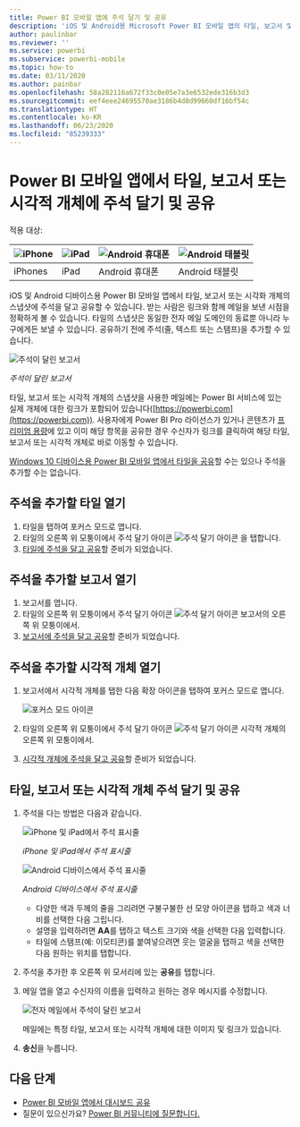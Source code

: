 ```yaml
---
title: Power BI 모바일 앱에 주석 달기 및 공유
description: 'iOS 및 Android용 Microsoft Power BI 모바일 앱의 타일, 보고서 및 시각화 개체에 주석을 달고 공유하는 방법에 대해 알아보세요. '
author: paulinbar
ms.reviewer: ''
ms.service: powerbi
ms.subservice: powerbi-mobile
ms.topic: how-to
ms.date: 03/11/2020
ms.author: painbar
ms.openlocfilehash: 58a282116a672f33c0e05e7a3e6532ede316b3d3
ms.sourcegitcommit: eef4eee24695570ae3186b4d8d99660df16bf54c
ms.translationtype: HT
ms.contentlocale: ko-KR
ms.lasthandoff: 06/23/2020
ms.locfileid: "85239333"
---
```

# <a name="annotate-and-share-a-tile-report-or-visual-in-power-bi-mobile-apps"></a>Power BI 모바일 앱에서 타일, 보고서 또는 시각적 개체에 주석 달기 및 공유
적용 대상:

| ![iPhone](./media/mobile-annotate-and-share-a-tile-from-the-mobile-apps/iphone-logo-50-px.png) | ![iPad](./media/mobile-annotate-and-share-a-tile-from-the-mobile-apps/ipad-logo-50-px.png) | ![Android 휴대폰](./media/mobile-annotate-and-share-a-tile-from-the-mobile-apps/android-phone-logo-50-px.png) | ![Android 태블릿](./media/mobile-annotate-and-share-a-tile-from-the-mobile-apps/android-tablet-logo-50-px.png) |
|:--- |:--- |:--- |:--- |
| iPhones |iPad |Android 휴대폰 |Android 태블릿 |

iOS 및 Android 디바이스용 Power BI 모바일 앱에서 타일, 보고서 또는 시각화 개체의 스냅샷에 주석을 달고 공유할 수 있습니다. 받는 사람은 링크와 함께 메일을 보낸 시점을 정확하게 볼 수 있습니다. 타일의 스냅샷은 동일한 전자 메일 도메인의 동료뿐 아니라 누구에게든 보낼 수 있습니다. 공유하기 전에 주석(줄, 텍스트 또는 스탬프)을 추가할 수 있습니다.

![주석이 달린 보고서](./media/mobile-annotate-and-share-a-tile-from-the-mobile-apps/power-bi-iphone-annotate.png)

*주석이 달린 보고서*

타일, 보고서 또는 시각적 개체의 스냅샷을 사용한 메일에는 Power BI 서비스에 있는 실제 개체에 대한 링크가 포함되어 있습니다([https://powerbi.com](https://powerbi.com)). 사용자에게 Power BI Pro 라이선스가 있거나 콘텐츠가 [프리미엄 용량](../../admin/service-premium-what-is.md)에 있고 이미 해당 항목을 공유한 경우 수신자가 링크를 클릭하여 해당 타일, 보고서 또는 시각적 개체로 바로 이동할 수 있습니다. 

[Windows 10 디바이스용 Power BI 모바일 앱에서 타일을 공유](mobile-windows-10-phone-app-get-started.md)할 수는 있으나 주석을 추가할 수는 없습니다.

## <a name="open-a-tile-for-annotating"></a>주석을 추가할 타일 열기
1. 타일을 탭하여 포커스 모드로 엽니다.
2. 타일의 오른쪽 위 모퉁이에서 주석 달기 아이콘 ![주석 달기 아이콘](./././media/mobile-annotate-and-share-a-tile-from-the-mobile-apps/power-bi-ios-annotate-icon.png) 을 탭합니다.
3. [타일에 주석을 달고 공유](mobile-annotate-and-share-a-tile-from-the-mobile-apps.md#annotate-and-share-the-tile-report-or-visual)할 준비가 되었습니다.

## <a name="open-a-report-for-annotating"></a>주석을 추가할 보고서 열기
1. 보고서를 엽니다. 
2. 타일의 오른쪽 위 모퉁이에서 주석 달기 아이콘 ![주석 달기 아이콘](./././media/mobile-annotate-and-share-a-tile-from-the-mobile-apps/power-bi-ios-annotate-icon.png) 보고서의 오른쪽 위 모퉁이에서.
3. [보고서에 주석을 달고 공유](mobile-annotate-and-share-a-tile-from-the-mobile-apps.md#annotate-and-share-the-tile-report-or-visual)할 준비가 되었습니다.

## <a name="open-a-visual-for-annotating"></a>주석을 추가할 시각적 개체 열기
1. 보고서에서 시각적 개체를 탭한 다음 확장 아이콘을 탭하여 포커스 모드로 엽니다. 
   
    ![포커스 모드 아이콘](./media/mobile-annotate-and-share-a-tile-from-the-mobile-apps/power-bi-ios-visual-focus-mode.png)
2. 타일의 오른쪽 위 모퉁이에서 주석 달기 아이콘 ![주석 달기 아이콘](./././media/mobile-annotate-and-share-a-tile-from-the-mobile-apps/power-bi-ios-annotate-icon.png) 시각적 개체의 오른쪽 위 모퉁이에서.
3. [시각적 개체에 주석을 달고 공유](mobile-annotate-and-share-a-tile-from-the-mobile-apps.md#annotate-and-share-the-tile-report-or-visual)할 준비가 되었습니다.

## <a name="annotate-and-share-the-tile-report-or-visual"></a>타일, 보고서 또는 시각적 개체 주석 달기 및 공유
1. 주석을 다는 방법은 다음과 같습니다.  
   
   ![iPhone 및 iPad에서 주석 표시줄](./media/mobile-annotate-and-share-a-tile-from-the-mobile-apps/power-bi-ios-annotation-menu.png)
   
   *iPhone 및 iPad에서 주석 표시줄*
   
   ![Android 디바이스에서 주석 표시줄](./media/mobile-annotate-and-share-a-tile-from-the-mobile-apps/power-bi-android-annotate-bar.png)
   
   *Android 디바이스에서 주석 표시줄*
   
   * 다양한 색과 두께의 줄을 그리려면 구불구불한 선 모양 아이콘을 탭하고 색과 너비를 선택한 다음 그립니다.  
   * 설명을 입력하려면 **AA**를 탭하고 텍스트 크기와 색을 선택한 다음 입력합니다.  
   * 타일에 스탬프(예: 이모티콘)를 붙여넣으려면 웃는 얼굴을 탭하고 색을 선택한 다음 원하는 위치를 탭합니다.   
2. 주석을 추가한 후 오른쪽 위 모서리에 있는 **공유**를 탭합니다.
3. 메일 앱을 열고 수신자의 이름을 입력하고 원하는 경우 메시지를 수정합니다.  
   
   ![전자 메일에서 주석이 달린 보고서](./media/mobile-annotate-and-share-a-tile-from-the-mobile-apps/power-bi-iphone-annotate-send.png)
   
   메일에는 특정 타일, 보고서 또는 시각적 개체에 대한 이미지 및 링크가 있습니다. 
4. **송신**을 누릅니다.

## <a name="next-steps"></a>다음 단계
* [Power BI 모바일 앱에서 대시보드 공유](mobile-share-dashboard-from-the-mobile-apps.md)
* 질문이 있으신가요? [Power BI 커뮤니티에 질문합니다.](https://community.powerbi.com/)
